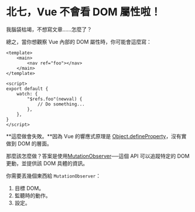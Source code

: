 # 北七，Vue 不會看 DOM 屬性啦！

我腦袋枯竭，不想寫文章……怎麼了？

總之，當你想觀察 Vue 內部的 DOM 屬性時，你可能會這麼寫：

```vue
<template>
    <main>
        <nav ref="foo"></nav>
    </main>
</template>

<script>
export default {
    watch: {
        "$refs.foo"(newval) {
            // Do something...
        },
    },
}
</script>
```

**這麼做會失敗。**因為 Vue 的響應式原理是 [Object.defineProperty](https://developer.mozilla.org/en-US/docs/Web/JavaScript/Reference/Global_Objects/Object/defineProperty)，沒有實做到 DOM 的層面。

那麼該怎麼做？答案是使用[MutationObserver](https://developer.mozilla.org/en-US/docs/Web/API/MutationObserver)──這個 API 可以追蹤特定的 DOM 更動，並提供該 DOM 具體的資訊。

你需要丟幾個東西給 `MutationObserver`：

1. 目標 DOM。
2. 監聽時的動作。
3. 設定。
